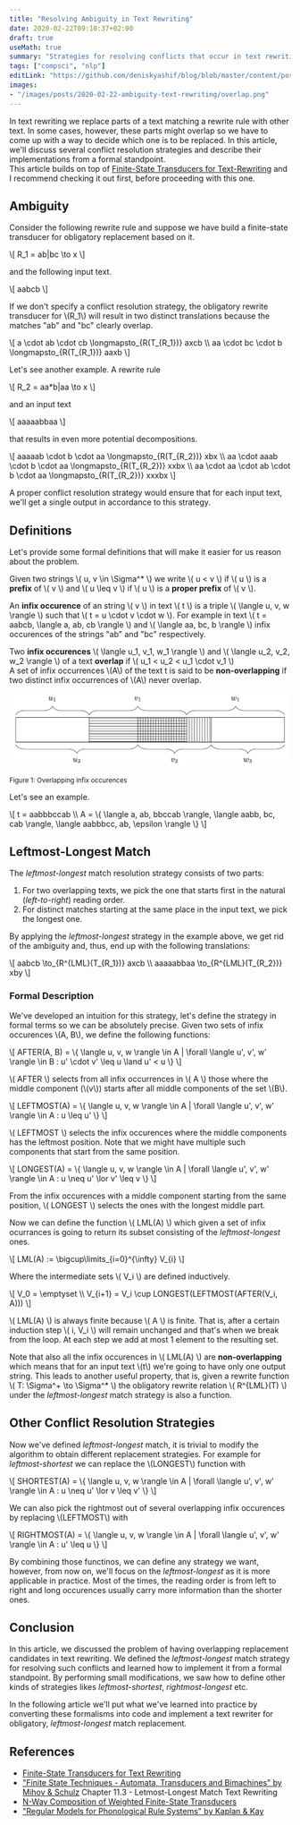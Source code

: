 ```yaml
---
title: "Resolving Ambiguity in Text Rewriting"
date: 2020-02-22T09:10:37+02:00
draft: true
useMath: true
summary: "Strategies for resolving conflicts that occur in text rewriting."
tags: ["compsci", "nlp"]
editLink: "https://github.com/deniskyashif/blog/blob/master/content/posts/2020-02-22-ambiguity-in-text-rewriting.md"
images: 
- "/images/posts/2020-02-22-ambiguity-text-rewriting/overlap.png"
---
```


In text rewriting we replace parts of a text matching a rewrite rule with other text. In some cases, however, these parts might overlap so we have to come up with a way to decide which one is to be replaced. In this article, we'll discuss several conflict resolution strategies and describe their implementations from a formal standpoint.  
This article builds on top of [Finite-State Transducers for Text-Rewriting](/2020/02/18/finite-state-transducers-for-text-rewriting/) and I recommend checking it out first, before proceeding with this one.

## Ambiguity

Consider the following rewrite rule and suppose we have build a finite-state transducer for obligatory replacement based on it.

\\[ 
R_1 = ab|bc \to x
\\]

and the following input text.

\\[ aabcb \\]

If we don't specify a conflict resolution strategy, the obligatory rewrite transducer for \\(R_1\\) will result in two distinct translations because the matches "ab" and "bc" clearly overlap.

\\[ 
a \cdot ab \cdot cb \longmapsto_{R(T_{R_1})} axcb \\\\
aa \cdot bc \cdot b \longmapsto_{R(T_{R_1})} aaxb
\\]

Let's see another example. A rewrite rule

\\[ 
R_2 = aa*b|aa \to x
\\]

and an input text

\\[ aaaaabbaa \\]

that results in even more potential decompositions.

\\[ 
aaaaab \cdot b \cdot aa \longmapsto_{R(T_{R_2})} xbx \\\\
aa \cdot aaab \cdot b \cdot aa \longmapsto_{R(T_{R_2})} xxbx \\\\
aa \cdot aa \cdot ab \cdot b \cdot aa \longmapsto_{R(T_{R_2})} xxxbx
\\]

A proper conflict resolution strategy would ensure that for each input text, we'll get a single output in accordance to this strategy.

## Definitions

Let's provide some formal definitions that will make it easier for us reason about the problem.

Given two strings \\( u, v \in \Sigma^* \\) we write \\( u < v \\) if \\( u \\) is a <strong>prefix</strong> of \\( v \\) and \\( u \leq v \\) if \\( u \\) is a <strong>proper prefix</strong> of \\( v \\).

An **infix occurence** of an string \\( v \\) in text \\( t \\) is a triple \\( \langle u, v, w \rangle \\) such that \\( t = u \cdot v \cdot w \\). For example in text \\( t = aabcb, \langle a, ab, cb \rangle \\) and \\( \langle aa, bc, b \rangle \\) infix occurences of the strings "ab" and "bc" respectively.

Two **infix occurences** \\( \langle u_1, v_1, w_1 \rangle \\) and \\( \langle u_2, v_2, w_2 \rangle \\) of a text **overlap** if \\( u_1 < u_2 < u_1 \cdot v_1 \\)  
A set of infix occurrences \\(A\\) of the text t is said to be **non-overlapping** if two distinct infix occurrences of \\(A\\) never overlap. 

<img src="/images/posts/2020-02-22-ambiguity-text-rewriting/overlap.png" alt="infix overlap" width="500"/>
<p class="text-center">
    <small>Figure 1: Overlapping infix occurences</small>
</p>

Let's see an example.

\\[
t = aabbbccab \\\\
A = \\{ \langle a, ab, bbccab \rangle, \langle aabb, bc, cab \rangle, \langle aabbbcc, ab, \epsilon \rangle \\}
\\]

## Leftmost-Longest Match

The _leftmost-longest_ match resolution strategy consists of two parts:

1. For two overlapping texts, we pick the one that starts first in the natural (_left-to-right_) reading order.
2. For distinct matches starting at the same place in the input text, we pick the longest one.

By applying the _leftmost-longest_ strategy in the example above, we get rid of the ambiguity and, thus, end up with the following translations:

\\[ 
aabcb \to_{R^{LML}(T_{R_1})} axcb \\\\
aaaaabbaa \to_{R^{LML}(T_{R_2})} xby
\\]

### Formal Description

We've developed an intuition for this strategy, let's define the strategy in formal terms so we can be absolutely precise. Given two sets of infix occurences \\(A, B\\), we define the following functions:

\\[
AFTER(A, B) = \\{ \langle u, v, w \rangle \in A | \forall \langle u', v', w' \rangle \in B : u' \cdot v' \leq u \land u' < u  \\}
\\]

\\( AFTER \\) selects from all infix occurrences in \\( A \\) those where the middle component (\\(v\\)) starts after all middle components of the set \\(B\\).

\\[
LEFTMOST(A) = \\{ \langle u, v, w \rangle \in A | \forall \langle u', v', w' \rangle \in A : u \leq u' \\}
\\]

\\( LEFTMOST \\) selects the infix occurences where the middle components has the leftmost position. Note that we might have multiple such components that start from the same position.

\\[
LONGEST(A) = \\{ \langle u, v, w \rangle \in A | \forall \langle u', v', w' \rangle \in A : u \neq u' \lor v' \leq v \\}
\\]

From the infix occurences with a middle component starting from the same position, \\( LONGEST \\) selects the ones with the longest middle part.

Now we can define the function \\( LML(A) \\) which given a set of infix ocurrances is going to return its subset consisting of the _leftmost-longest_ ones.

\\[
LML(A) := \bigcup\limits_{i=0}^{\infty} V_{i}
\\]

Where the intermediate sets \\( V_i \\) are defined inductively.

\\[
V_0 = \emptyset \\\\
V_{i+1} = V_i \cup LONGEST(LEFTMOST(AFTER(V_i, A)))
\\]

\\( LML(A) \\) is always finite because \\( A \\) is finite. That is, after a certain induction step \\( i, V_i \\) will remain unchanged and that's when we break from the loop. At each step we add at most 1 element to the resulting set.

Note that also all the infix occurences in \\( LML(A) \\) are **non-overlapping** which means that for an input text \\(t\\) we're going to have only one output string. This leads to another useful property, that is, given a rewrite function \\( T: \Sigma^+ \to \Sigma^* \\) the obligatory rewrite relation \\( R^{LML}(T) \\) under the <em>leftmost-longest</em> match strategy is also a function.

## Other Conflict Resolution Strategies

Now we've defined _leftmost-longest_ match, it is trivial to modify the algorithm to obtain different replacement strategies. For example for _leftmost-shortest_ we can replace the \\(LONGEST\\) function with 

\\[
SHORTEST(A) = \\{ \langle u, v, w \rangle \in A | \forall \langle u', v', w' \rangle \in A : u \neq u' \lor v \leq v' \\}
\\]

We can also pick the rightmost out of several overlapping infix occurences by replacing \\(LEFTMOST\\) with

\\[
RIGHTMOST(A) = \\{ \langle u, v, w \rangle \in A | \forall \langle u', v', w' \rangle \in A : u' \leq u \\}
\\]

By combining those functinos, we can define any strategy we want, however, from now on, we'll focus on the _leftmost-longest_ as it is more applicable in practice. Most of the times, the reading order is from left to right and long occurences usually carry more information than the shorter ones.

## Conclusion

In this article, we discussed the problem of having overlapping replacement candidates in text rewriting. We defined the _leftmost-longest_ match strategy for resolving such conflicts and learned how to implement it from a formal standpoint. By performing small modifications, we saw how to define other kinds of strategies likes _leftmost-shortest_, _rightmost-longest_ etc.  

In the following article we'll put what we've learned into practice by converting these formalisms into code and implement a text rewriter for obligatory, _leftmost-longest_ match replacement.

## References

* [Finite-State Transducers for Text Rewriting](/2020/02/18/finite-state-transducers-for-text-rewriting/)
* ["Finite State Techniques - Automata, Transducers and Bimachines" by Mihov &
Schulz](https://www.cambridge.org/core/books/finitestate-techniques/E21E748468F0310DA12A2CFAEB989185) Chapter 11.3 - Letmost-Longest Match Text Rewriting
* [N-Way Composition of Weighted Finite-State Transducers](https://cs.nyu.edu/~mohri/pub/nway.pdf)
* ["Regular Models for Phonological Rule Systems" by Kaplan & Kay](https://web.stanford.edu/~mjkay/Kaplan%26Kay.pdf)
